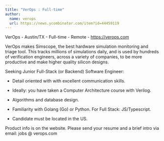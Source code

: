 ```yaml
---
title: "VerOps : Full-time"
author:
  name: verops
  url: https://news.ycombinator.com/item?id=44459119
---
```


<JobNavigation />

VerOps - Austin&#x2F;TX - Full-time - Remote - <a href="https:&#x2F;&#x2F;verops.com" rel="nofollow">https:&#x2F;&#x2F;verops.com</a>

VerOps makes Simscope, the best hardware simulation monitoring and triage tool. This tracks millions of simulations daily, and is used by hundreds of verification engineers, across a variety of companies, to be more productive and make higher quality silicon designs.

Seeking Junior Full-Stack (or Backend) Software Engineer:

- Detail oriented with with excellent communication skills.

- Ideally: you have taken a Computer Architecture course with Verilog.

- Algorithms and database design.

- Familiarity with Golang (Go) or Python.  For Full Stack: JS&#x2F;Typescript.

- Candidate must be located in the US.

Product info is on the website.  Please send your resume and a brief intro via email: jobs @ verops.com
<JobApplication />
